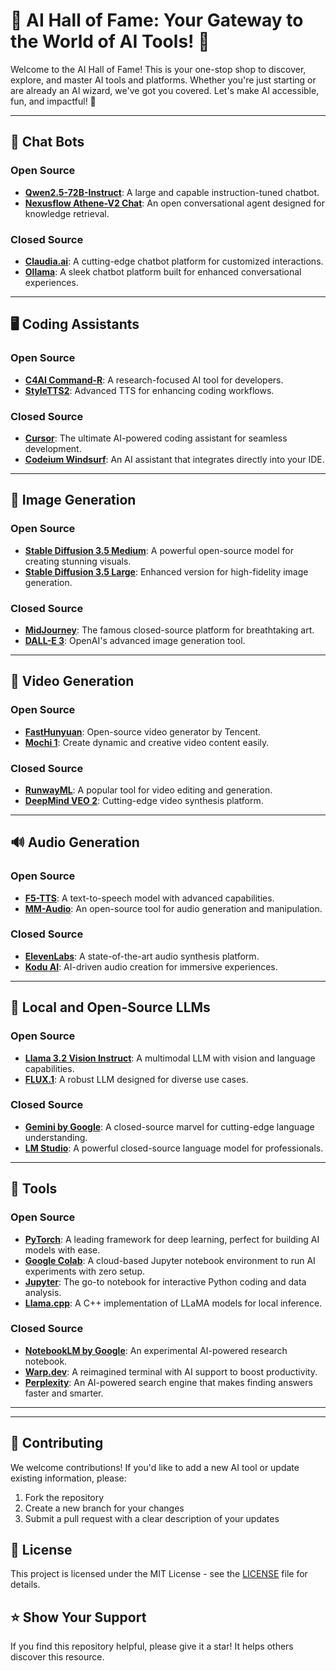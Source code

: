# 🌟 AI Hall of Fame: Your Gateway to the World of AI Tools! 🌟

Welcome to the AI Hall of Fame! This is your one-stop shop to discover, explore, and master AI tools and platforms. Whether you're just starting or are already an AI wizard, we've got you covered. Let's make AI accessible, fun, and impactful! 🚀

---

## 💬 Chat Bots
### Open Source
- [**Qwen2.5-72B-Instruct**](https://huggingface.co/Qwen/Qwen2.5-72B-Instruct): A large and capable instruction-tuned chatbot.
- [**Nexusflow Athene-V2 Chat**](https://huggingface.co/Nexusflow/Athene-V2-Chat): An open conversational agent designed for knowledge retrieval.

### Closed Source
- [**Claudia.ai**](https://glhf.chat/chat/create): A cutting-edge chatbot platform for customized interactions.
- [**Ollama**](https://ollama.ai/): A sleek chatbot platform built for enhanced conversational experiences.

---

## 🖥️ Coding Assistants
### Open Source
- [**C4AI Command-R**](https://huggingface.co/CohereForAI/c4ai-command-r-08-2024): A research-focused AI tool for developers.
- [**StyleTTS2**](https://github.com/yl4579/StyleTTS2): Advanced TTS for enhancing coding workflows.

### Closed Source
- [**Cursor**](https://www.cursor.com/): The ultimate AI-powered coding assistant for seamless development.
- [**Codeium Windsurf**](https://codeium.com/windsurf): An AI assistant that integrates directly into your IDE.

---

## 🎨 Image Generation
### Open Source
- [**Stable Diffusion 3.5 Medium**](https://huggingface.co/stabilityai/stable-diffusion-3.5-medium): A powerful open-source model for creating stunning visuals.
- [**Stable Diffusion 3.5 Large**](https://huggingface.co/stabilityai/stable-diffusion-3.5-large): Enhanced version for high-fidelity image generation.

### Closed Source
- [**MidJourney**](https://www.midjourney.com/): The famous closed-source platform for breathtaking art.
- [**DALL-E 3**](https://openai.com/dall-e): OpenAI's advanced image generation tool.

---

## 🎥 Video Generation
### Open Source
- [**FastHunyuan**](https://huggingface.co/FastVideo/FastHunyuan): Open-source video generator by Tencent.
- [**Mochi 1**](https://huggingface.co/genmo/mochi-1-preview): Create dynamic and creative video content easily.

### Closed Source
- [**RunwayML**](https://runwayml.com/): A popular tool for video editing and generation.
- [**DeepMind VEO 2**](https://deepmind.google/technologies/veo/veo-2/): Cutting-edge video synthesis platform.

---

## 🔊 Audio Generation
### Open Source
- [**F5-TTS**](https://huggingface.co/SWivid/F5-TTS): A text-to-speech model with advanced capabilities.
- [**MM-Audio**](https://github.com/hkchengrex/MMAudio): An open-source tool for audio generation and manipulation.

### Closed Source
- [**ElevenLabs**](https://elevenlabs.io/): A state-of-the-art audio synthesis platform.
- [**Kodu AI**](https://www.kodu.ai/): AI-driven audio creation for immersive experiences.

---

## 🏡 Local and Open-Source LLMs
### Open Source
- [**Llama 3.2 Vision Instruct**](https://huggingface.co/meta-llama/Llama-3.2-11B-Vision-Instruct): A multimodal LLM with vision and language capabilities.
- [**FLUX.1**](https://huggingface.co/black-forest-labs/FLUX.1-Fill-dev): A robust LLM designed for diverse use cases.

### Closed Source
- [**Gemini by Google**](https://ai.google/products/gemini): A closed-source marvel for cutting-edge language understanding.
- [**LM Studio**](https://lmarena.ai/): A powerful closed-source language model for professionals.

---

## 🧠 Tools

### Open Source
- [**PyTorch**](https://pytorch.org/): A leading framework for deep learning, perfect for building AI models with ease.
- [**Google Colab**](https://colab.research.google.com/): A cloud-based Jupyter notebook environment to run AI experiments with zero setup.
- [**Jupyter**](https://jupyter.org/): The go-to notebook for interactive Python coding and data analysis.
- [**Llama.cpp**](https://github.com/ggerganov/llama.cpp): A C++ implementation of LLaMA models for local inference.

### Closed Source
- [**NotebookLM by Google**](https://notebooklm.google/): An experimental AI-powered research notebook.
- [**Warp.dev**](https://www.warp.dev/): A reimagined terminal with AI support to boost productivity.
- [**Perplexity**](https://www.perplexity.ai/): An AI-powered search engine that makes finding answers faster and smarter.


---

---

## 🤝 Contributing

We welcome contributions! If you'd like to add a new AI tool or update existing information, please:

1. Fork the repository
2. Create a new branch for your changes
3. Submit a pull request with a clear description of your updates

## 📝 License

This project is licensed under the MIT License - see the [LICENSE](LICENSE) file for details.

## ⭐ Show Your Support

If you find this repository helpful, please give it a star! It helps others discover this resource.
